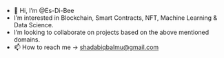 - 👋 Hi, I’m @Es-Di-Bee 
- I’m interested in Blockchain, Smart Contracts, NFT, Machine Learning & Data Science.
- I’m looking to collaborate on projects based on the above mentioned domains.
- 📫 How to reach me -> shadabiqbalmu@gmail.com

<!---
Es-Di-Bee/Es-Di-Bee is a ✨ special ✨ repository because its `README.md` (this file) appears on your GitHub profile.
You can click the Preview link to take a look at your changes.
--->
